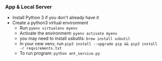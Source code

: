 ### App & Local Server
* Install Python 3 if you don't already have it
* Create a python3 virtual environment
    * Run `pyenv virtualenv myenv`
    * Activate the environment: `pyenv activate myenv`
    * you may need to install usbutils: `brew install usbutil`
    * In your new venv, run `pip3 install --upgrade pip && pip3 install -r requirements.txt`
    * To run program: `python ant_service.py`

